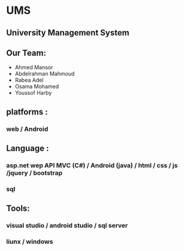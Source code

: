 # UMS
## University Management System

## Our Team:
- Ahmed Mansor
- Abdelrahman Mahmoud
- Rabea Adel
- Osama Mohamed
- Youssof Harby

## platforms :

### web / Android

##  Language :  

###  asp.net wep API MVC  (C#)  / Android (java)  / html / css / js /jquery / bootstrap
### sql

## Tools:
### visual studio / android studio / sql server
### liunx  / windows
